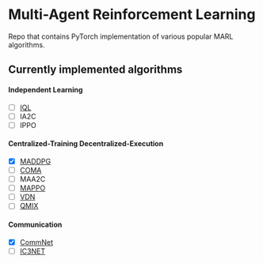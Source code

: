 # Multi-Agent Reinforcement Learning
Repo that contains PyTorch implementation of various popular MARL algorithms.

## Currently implemented algorithms
#### Independent Learning
- [ ] [IQL](https://web.media.mit.edu/~cynthiab/Readings/tan-MAS-reinfLearn.pdf)
- [ ] IA2C
- [ ] IPPO

#### Centralized-Training Decentralized-Execution
- [x] [MADDPG](https://papers.nips.cc/paper/2017/file/68a9750337a418a86fe06c1991a1d64c-Paper.pdf)
- [ ] [COMA](http://www.cs.ox.ac.uk/people/shimon.whiteson/pubs/foersteraaai18.pdf)
- [ ] MAA2C
- [ ] [MAPPO](https://arxiv.org/pdf/2103.01955.pdf)
- [ ] [VDN](http://ifaamas.org/Proceedings/aamas2018/pdfs/p2085.pdf)
- [ ] [QMIX](http://proceedings.mlr.press/v80/rashid18a.html)

#### Communication
- [x] [CommNet](https://proceedings.neurips.cc/paper/2016/file/55b1927fdafef39c48e5b73b5d61ea60-Paper.pdf)
- [ ] [IC3NET](https://openreview.net/pdf?id=rye7knCqK7)
